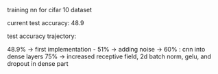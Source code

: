 training nn for cifar 10 dataset

current test accuracy: 48.9

test accuracy trajectory:

48.9% -> first implementation - 51% -> adding noise -> 60% : cnn into dense layers
75% -> increased receptive field, 2d batch norm, gelu, and dropout in dense part
